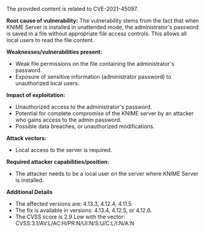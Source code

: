 The provided content is related to CVE-2021-45097.

**Root cause of vulnerability:**
The vulnerability stems from the fact that when KNIME Server is installed in unattended mode, the administrator's password is saved in a file without appropriate file access controls. This allows all local users to read the file content.

**Weaknesses/vulnerabilities present:**
- Weak file permissions on the file containing the administrator's password.
- Exposure of sensitive information (administrator password) to unauthorized local users.

**Impact of exploitation:**
- Unauthorized access to the administrator's password.
- Potential for complete compromise of the KNIME server by an attacker who gains access to the admin password.
- Possible data breaches, or unauthorized modifications.

**Attack vectors:**
- Local access to the server is required.

**Required attacker capabilities/position:**
- The attacker needs to be a local user on the server where KNIME Server is installed.

**Additional Details**
- The affected versions are: 4.13.3, 4.12.4, 4.11.5
- The fix is available in versions: 4.13.4, 4.12.5, or 4.12.6.
- The CVSS score is 2.9 Low with the vector: CVSS:3.1/AV:L/AC:H/PR:N/UI:N/S:U/C:L/I:N/A:N